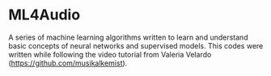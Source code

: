 # ML4Audio
A series of machine learning algorithms written to learn and understand basic concepts of neural networks and supervised models. This codes were written while following the video tutorial from Valeria Velardo (https://github.com/musikalkemist).
